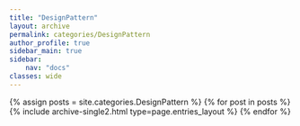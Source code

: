 ```yaml
---
title: "DesignPattern"
layout: archive
permalink: categories/DesignPattern
author_profile: true
sidebar_main: true
sidebar:
    nav: "docs"
classes: wide
---
```


{% assign posts = site.categories.DesignPattern %}
{% for post in posts %} {% include archive-single2.html type=page.entries_layout %} {% endfor %}